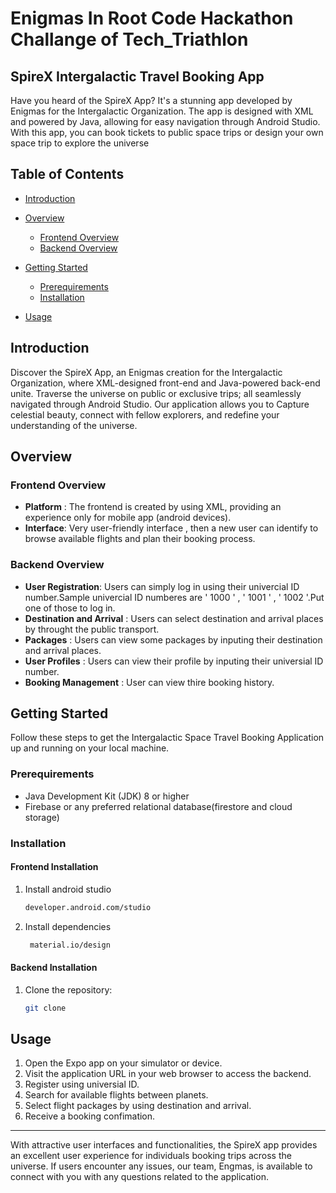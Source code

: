 # Enigmas In Root Code Hackathon Challange of Tech_Triathlon

## SpireX Intergalactic Travel Booking App

Have you heard of the SpireX App? It's a stunning app developed by Enigmas for the Intergalactic Organization. The app is designed with XML and powered by Java, allowing for easy navigation through Android Studio. With this app, you can book tickets to public space trips or design your own space trip to explore the universe

## Table of Contents

- [Introduction](#introduction)
- [Overview](#overview)

   - [Frontend Overview](#frontend-overview)
   - [Backend Overview](#backend-overview)

- [Getting Started](#getting-started)

   - [Prerequirements](#prerequirements)
   - [Installation](#installation)

- [Usage](#usage)

## Introduction

Discover the SpireX App, an Enigmas creation for the Intergalactic Organization, where XML-designed front-end and Java-powered back-end unite. Traverse the universe on public or exclusive trips; all seamlessly navigated through Android Studio. Our application allows you to  Capture celestial beauty, connect with fellow explorers, and redefine your understanding of the universe.

## Overview

### Frontend Overview

- **Platform** :  The frontend is created by using XML, providing an experience only for mobile app (android devices).
- **Interface**:  Very user-friendly interface , then a new  user can identify to browse available flights and plan their booking process.

### Backend Overview

- **User Registration**: Users can simply log in using their univercial ID number.Sample univercial ID numberes are ' 1000 ' , ' 1001 ' , ' 1002 '.Put one of those to log in.
- **Destination and Arrival** : Users can select destination and arrival places by throught the public transport.
- **Packages** : Users can view some packages by inputing their destination and arrival places.
- **User Profiles** : Users can view their profile by inputing their universial ID number.
- **Booking Management** : User can view thire booking history.

## Getting Started

Follow these steps to get the Intergalactic Space Travel Booking Application up and running on your local machine.

### Prerequirements

- Java Development Kit (JDK) 8 or higher
- Firebase or any preferred relational database(firestore and cloud storage)

### Installation

#### Frontend Installation

1. Install android studio
    ```bash
   developer.android.com/studio

2. Install dependencies

   ```bash
    material.io/design

#### Backend Installation

1. Clone the repository:

   ```bash
   git clone  
   
## Usage

1. Open the Expo app on your simulator or device.
2. Visit the application URL in your web browser to access the backend.
3. Register using universial ID.
4. Search for available flights between planets.
5. Select flight packages by using destination and arrival.
6. Receive a booking confimation.

---

With attractive user interfaces and functionalities, the SpireX app provides an excellent user experience for individuals booking trips across the universe. If users encounter any issues, our team, Engmas, is available to connect with you with any questions related to the application.





